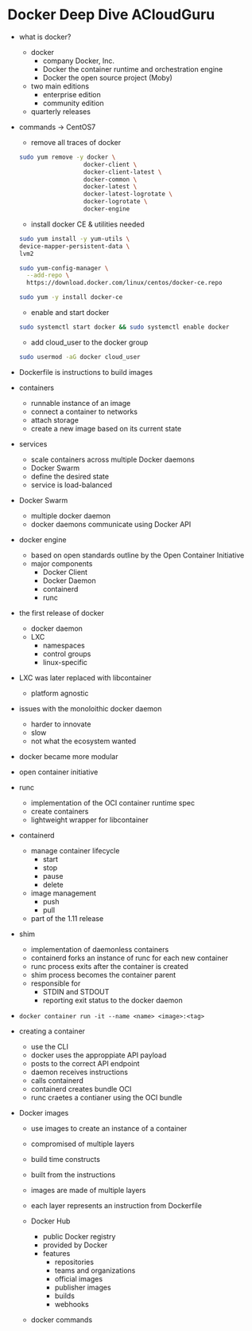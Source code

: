 # Docker Deep Dive ACloudGuru

- what is docker?

  - docker
    - company Docker, Inc.
    - Docker the container runtime and orchestration engine
    - Docker the open source project (Moby)
  - two main editions
    - enterprise edition
    - community edition
  - quarterly releases

- commands -> CentOS7

  - remove all traces of docker

  ```bash
  sudo yum remove -y docker \
                    docker-client \
                    docker-client-latest \
                    docker-common \
                    docker-latest \
                    docker-latest-logrotate \
                    docker-logrotate \
                    docker-engine
  ```

  - install docker CE & utilities needed

  ```bash
  sudo yum install -y yum-utils \
  device-mapper-persistent-data \
  lvm2
  ```

  ```bash
  sudo yum-config-manager \
    --add-repo \
    https://download.docker.com/linux/centos/docker-ce.repo
  ```

  ```bash
  sudo yum -y install docker-ce
  ```

  - enable and start docker

  ```bash
  sudo systemctl start docker && sudo systemctl enable docker
  ```

  - add cloud_user to the docker group

  ```bash
  sudo usermod -aG docker cloud_user
  ```

- Dockerfile is instructions to build images
- containers
  - runnable instance of an image
  - connect a container to networks
  - attach storage
  - create a new image based on its current state
- services
  - scale containers across multiple Docker daemons
  - Docker Swarm
  - define the desired state
  - service is load-balanced
- Docker Swarm
  - multiple docker daemon
  - docker daemons communicate using Docker API
- docker engine
  - based on open standards outline by the Open Container Initiative
  - major components
    - Docker Client
    - Docker Daemon
    - containerd
    - runc
- the first release of docker
  - docker daemon
  - LXC
    - namespaces
    - control groups
    - linux-specific
- LXC was later replaced with libcontainer
  - platform agnostic
- issues with the monoloithic docker daemon
  - harder to innovate
  - slow
  - not what the ecosystem wanted
- docker became more modular
- open container initiative
- runc
  - implementation of the OCI container runtime spec
  - create containers
  - lightweight wrapper for libcontainer
- containerd
  - manage container lifecycle
    - start
    - stop
    - pause
    - delete
  - image management
    - push
    - pull
  - part of the 1.11 release
- shim
  - implementation of daemonless containers
  - containerd forks an instance of runc for each new container
  - runc process exits after the container is created
  - shim process becomes the container parent
  - responsible for
    - STDIN and STDOUT
    - reporting exit status to the docker daemon
- `docker container run -it --name <name> <image>:<tag>`
- creating a container

  - use the CLI
  - docker uses the approppiate API payload
  - posts to the correct API endpoint
  - daemon receives instructions
  - calls containerd
  - containerd creates bundle OCI
  - runc craetes a contianer using the OCI bundle

- Docker images

  - use images to create an instance of a container
  - compromised of multiple layers
  - build time constructs
  - built from the instructions
  - images are made of multiple layers
  - each layer represents an instruction from Dockerfile

  - Docker Hub

    - public Docker registry
    - provided by Docker
    - features
      - repositories
      - teams and organizations
      - official images
      - publisher images
      - builds
      - webhooks

  - docker commands

